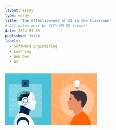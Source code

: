 ```yaml
---
layout: essay
type: essay
title: "The Effectiveness of AI in the Classroom"
# All dates must be YYYY-MM-DD format!
date: 2024-05-05
published: false
labels:
  - Software Engineering
  - Learning
  - Web Dev
  - UI
---
```


<img width="303px" class="rounded float-start pe-4" src="../img/AI-human.jpg">

### 
